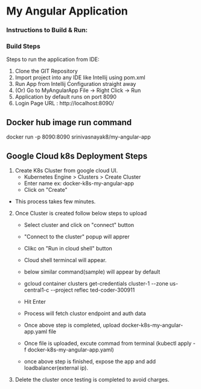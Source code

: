 # My Angular Application

### Instructions to Build & Run:

### Build Steps 

 Steps to run the application from IDE:
1. Clone the GIT Repository
2. Import project into any IDE like Intellij using pom.xml
3. Run App from Intellij Configuration straight away
4. (Or) Go to MyAngularApp File -> Right Click -> Run
5. Application by default runs on port 8090
6. Login Page URL :  http://localhost:8090/
  
## Docker hub image run command

docker run -p 8090:8090 srinivasnayak8/my-angular-app

## Google Cloud k8s Deployment Steps



1. Create K8s Cluster from google cloud UI.
	* Kubernetes Engine > Clusters > Create Cluster
	* Enter name ex: docker-k8s-my-angular-app
	* Click on "Create" 
  * This process takes few minutes.
2. Once Cluster is created follow below steps to upload
	* Select cluster and click on "connect" button
	* "Connect to the cluster" popup will apprer
	* Clikc on "Run in cloud shell" button
	* Cloud shell termincal will appear.
	* below similar command(sample) will appear by default
	
	* gcloud container clusters get-credentials cluster-1 --zone us-central1-c --project reflec
	ted-coder-300911
	* Hit Enter 
	* Process will fetch clustor endpoint and auth data
	* Once above step is completed, upload docker-k8s-my-angular-app.yaml file
	* Once file is uploaded, excute commad from terminal (kubectl apply -f docker-k8s-my-angular-app.yaml)
	* once above step is finished, expose the app and add loadbalancer(external ip).
	
3. Delete the cluster once testing is completed to avoid charges.



